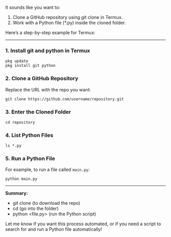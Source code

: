 It sounds like you want to:

1. Clone a GitHub repository using git clone in Termux.
2. Work with a Python file (*.py) inside the cloned folder.

Here’s a step-by-step example for Termux:

---

### 1. Install git and python in Termux

```
pkg update
pkg install git python
```

### 2. Clone a GitHub Repository

Replace the URL with the repo you want:
```
git clone https://github.com/username/repository.git
```

### 3. Enter the Cloned Folder

```
cd repository
```

### 4. List Python Files

```
ls *.py
```

### 5. Run a Python File

For example, to run a file called `main.py`:
```
python main.py
```

---

**Summary:**  
- git clone (to download the repo)
- cd <repo> (go into the folder)
- python <file.py> (run the Python script)

Let me know if you want this process automated, or if you need a script to search for and run a Python file automatically!
